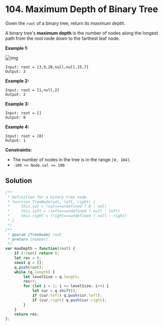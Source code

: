 # 104. Maximum Depth of Binary Tree

Given the `root` of a binary tree, return *its maximum depth*.

A binary tree's **maximum depth** is the number of nodes along the longest path from the root node down to the farthest leaf node.

 

**Example 1:**

![img](https://assets.leetcode.com/uploads/2020/11/26/tmp-tree.jpg)

```
Input: root = [3,9,20,null,null,15,7]
Output: 3
```

**Example 2:**

```
Input: root = [1,null,2]
Output: 2
```

**Example 3:**

```
Input: root = []
Output: 0
```

**Example 4:**

```
Input: root = [0]
Output: 1
```

 

**Constraints:**

- The number of nodes in the tree is in the range `[0, 104]`.
- `-100 <= Node.val <= 100`

## Solution

```js
/**
 * Definition for a binary tree node.
 * function TreeNode(val, left, right) {
 *     this.val = (val===undefined ? 0 : val)
 *     this.left = (left===undefined ? null : left)
 *     this.right = (right===undefined ? null : right)
 * }
 */
/**
 * @param {TreeNode} root
 * @return {number}
 */
var maxDepth = function(root) {
    if (!root) return 0;
    let res = 0;
    const q = [];
    q.push(root);
    while (q.length) {
        let levelSize = q.length;
        res++;
        for (let i = 1; i <= levelSize; i++) {
            let cur = q.shift();
            if (cur.left) q.push(cur.left);
            if (cur.right) q.push(cur.right);
        }
    }
    return res;
};
```

